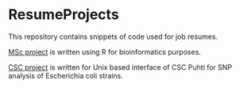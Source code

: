 # ResumeProjects
This repository contains snippets of code used for job resumes.

<a href=https://github.com/ErikaOjala/ResumeProjects/blob/main/MSc%20project>MSc project</a> is written using R for bioinformatics purposes.

<a href=https://github.com/ErikaOjala/ResumeProjects/blob/main/CSC%20project>CSC project</a> is written for Unix based interface of CSC Puhti for SNP analysis of Escherichia coli strains.
